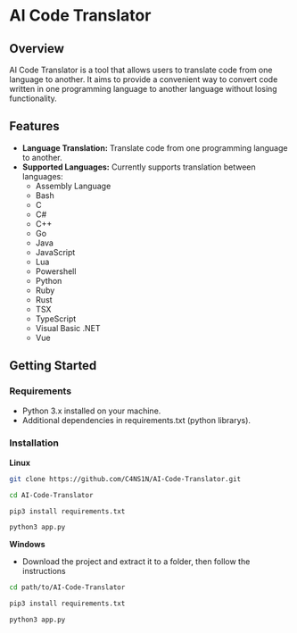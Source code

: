 # AI Code Translator

## Overview

AI Code Translator is a tool that allows users to translate code from one language to another. It aims to provide a convenient way to convert code written in one programming language to another language without losing functionality.

## Features

- **Language Translation:** Translate code from one programming language to another.
- **Supported Languages:** Currently supports translation between languages:
  - Assembly Language
  - Bash
  - C
  - C#
  - C++
  - Go
  - Java
  - JavaScript
  - Lua
  - Powershell
  - Python
  - Ruby
  - Rust
  - TSX
  - TypeScript
  - Visual Basic .NET
  - Vue

## Getting Started

### Requirements

- Python 3.x installed on your machine.
- Additional dependencies in requirements.txt (python librarys).

### Installation

**Linux**
```bash
git clone https://github.com/C4NS1N/AI-Code-Translator.git
```
```bash
cd AI-Code-Translator
```
```bash
pip3 install requirements.txt
```
```bash
python3 app.py
```

**Windows**

- Download the project and extract it to a folder, then follow the instructions

```bash
cd path/to/AI-Code-Translator
```
```bash
pip3 install requirements.txt
```
```bash
python3 app.py
```
